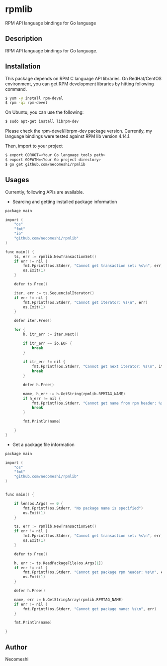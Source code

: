 rpmlib
===

RPM API language bindings for Go language

## Description
RPM API language bindings for Go language.

## Installation

This package depends on RPM C language API libraries. 
On RedHat/CentOS environment, you can get RPM development 
libraries by hitting following command.

```bash
$ yum -y install rpm-devel
$ rpm -qi rpm-devel
```

On Ubuntu, you can use the following:

```bash
$ sudo apt-get install librpm-dev
```

Please check the rpm-devel/librpm-dev package version. 
Currently, my language bindings were tested against RPM lib version 4.14.1.

Then, import to your project

```bash
$ export GOROOT=<Your Go language tools path>
$ export GOPATH=<Your Go project directory>
$ go get github.com/necomeshi/rpmlib
```

## Usages

Currently, following APIs are available. 

* Searcing and getting installed package information

```c
package main

import (
	"os"
	"fmt"
	"io"
	"github.com/necomeshi/rpmlib"
)

func main() {
	ts, err := rpmlib.NewTransactionSet()
	if err != nil {
		fmt.Fprintf(os.Stderr, "Cannot get transaction set: %s\n", err)
		os.Exit(1)
	}

	defer ts.Free()

	iter, err := ts.SequencialIterator()
	if err != nil {
		fmt.Fprintf(os.Stderr, "Cannot get iterator: %s\n", err)
		os.Exit(1)
	}

	defer iter.Free()

	for {
		h, itr_err := iter.Next()

		if itr_err == io.EOF {
			break	
		}
		
		if itr_err != nil {
			fmt.Fprintf(os.Stderr, "Cannot get next iterator: %s\n", itr_err)
			break
		}

		defer h.Free()

		name, h_err := h.GetString(rpmlib.RPMTAG_NAME)	
		if h_err != nil {
			fmt.Fprintf(os.Stderr, "Cannot get name from rpm header: %s\n", h_err)
			break
		}

		fmt.Println(name)

	}
}
```

* Get a package file information

```c
package main

import (
	"os"
	"fmt"
	"github.com/necomeshi/rpmlib"
)


func main() {

	if len(os.Args) == 0 {
		fmt.Fprintf(os.Stderr, "No package name is specified")
		os.Exit(1)
	}

	ts, err := rpmlib.NewTransactionSet()	
	if err != nil {
		fmt.Fprintf(os.Stderr, "Cannot get transaction set: %s\n", err)
		os.Exit(1)
	}

	defer ts.Free()

	h, err := ts.ReadPackageFile(os.Args[1])
	if err != nil {
		fmt.Fprintf(os.Stderr, "Cannot get package rpm header: %s\n", err)
		os.Exit(1)
	}

	defer h.Free()

	name, err := h.GetStringArray(rpmlib.RPMTAG_NAME)
	if err != nil {
		fmt.Fprintf(os.Stderr, "Cannot get package name: %s\n", err)
	}

	fmt.Println(name)

}
```

## Author
Necomeshi
